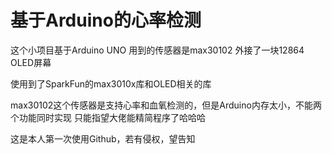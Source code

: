 # 基于Arduino的心率检测
这个小项目基于Arduino UNO
用到的传感器是max30102
外接了一块12864 OLED屏幕

使用到了SparkFun的max3010x库和OLED相关的库

max30102这个传感器是支持心率和血氧检测的，但是Arduino内存太小，不能两个功能同时实现
只能指望大佬能精简程序了哈哈哈

这是本人第一次使用Github，若有侵权，望告知
